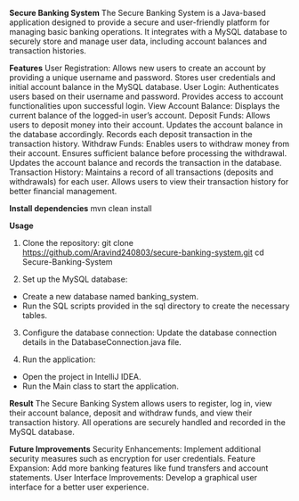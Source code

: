 **Secure Banking System**
The Secure Banking System is a Java-based application designed to provide a secure and user-friendly platform for managing basic banking operations. It integrates with a MySQL database to securely store and manage user data, including account balances and transaction histories.

**Features**
User Registration: Allows new users to create an account by providing a unique username and password. Stores user credentials and initial account balance in the MySQL database.
User Login: Authenticates users based on their username and password. Provides access to account functionalities upon successful login.
View Account Balance: Displays the current balance of the logged-in user’s account.
Deposit Funds: Allows users to deposit money into their account. Updates the account balance in the database accordingly. Records each deposit transaction in the transaction history.
Withdraw Funds: Enables users to withdraw money from their account. Ensures sufficient balance before processing the withdrawal. Updates the account balance and records the transaction in the database.
Transaction History: Maintains a record of all transactions (deposits and withdrawals) for each user. Allows users to view their transaction history for better financial management.

**Install dependencies**
mvn clean install

**Usage**
1) Clone the repository: 
git clone https://github.com/Aravind240803/secure-banking-system.git
cd Secure-Banking-System

2) Set up the MySQL database:
- Create a new database named banking_system.
- Run the SQL scripts provided in the sql directory to create the necessary tables.
  
3) Configure the database connection:
Update the database connection details in the DatabaseConnection.java file.

4) Run the application:
- Open the project in IntelliJ IDEA.
- Run the Main class to start the application.

**Result**
The Secure Banking System allows users to register, log in, view their account balance, deposit and withdraw funds, and view their transaction history. All operations are securely handled and recorded in the MySQL database.

**Future Improvements**
Security Enhancements: Implement additional security measures such as encryption for user credentials.
Feature Expansion: Add more banking features like fund transfers and account statements.
User Interface Improvements: Develop a graphical user interface for a better user experience.
